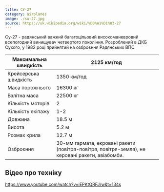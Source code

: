 ```yaml
---
title: СУ-27
category: airplanes
image: ./su-27.jpg
source: https://uk.wikipedia.org/wiki/%D0%A1%D1%83-27
---
```

Су-27 - радянський важкий багатоцільовий високоманевровий всепогодний винищувач четвертого покоління. Розроблений в ДКБ Сухого, у 1982 році прийнятий на озброєння Радянських ВПС

Максимальна швидкість  |  2125 км/год
------- | -------
Крейсерська швидкість | 1350 км/год
Маса порожнього | 16300 кг
Взлітна маса | 22500 кг
Кількість моторів | 2
Кількість екіпажу | 1-2
Довжина | 18.5 м
Висота | 5.2 м
Розмах крила | 12.7 м
Озброєння | 30-мм гармата, екровані ракети (повітря-повітря, повітря-земля), не керовані ракети, авіабомби. 

## Відео про техніку

https://www.youtube.com/watch?v=iEPKtQRFJrw&t=134s
